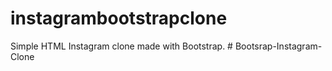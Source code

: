 # instagrambootstrapclone
Simple HTML Instagram clone made with Bootstrap.
#   B o o t s r a p - I n s t a g r a m - C l o n e  
 